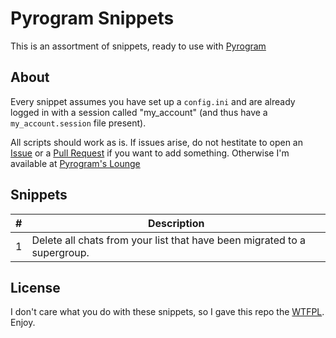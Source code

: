 # Pyrogram Snippets

This is an assortment of snippets, ready to use with [Pyrogram]

## About

Every snippet assumes you have set up a `config.ini` and are already logged in with a session called
"my_account" (and thus have a `my_account.session` file present).

All scripts should work as is.
If issues arise, do not hestitate to open an [Issue] or a [Pull Request][PR] if you want to add something. Otherwise I'm available at [Pyrogram's Lounge][Lounge]

## Snippets

| # | Description
| --- | --- |
| 1 | Delete all chats from your list that have been migrated to a supergroup.

## License

I don't care what you do with these snippets,
so I gave this repo the [WTFPL]. Enjoy.

[Pyrogram]: https://github.com/pyrogram/pyrogram
[Lounge]: https://t.me/pyrogramlounge
[Issue]: https://github.com/ColinTheShark/Pyrogram-Snippets/issues/new
[PR]: https://github.com/ColinTheShark/Pyrogram-Snippets/compare
[WTFPL]: LICENSE
